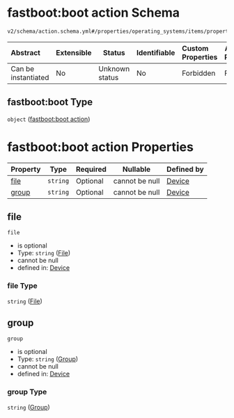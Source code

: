 # fastboot:boot action Schema

```txt
v2/schema/action.schema.yml#/properties/operating_systems/items/properties/steps/items/properties/actions/items/oneOf/10/properties/fastboot:boot
```




| Abstract            | Extensible | Status         | Identifiable | Custom Properties | Additional Properties | Access Restrictions | Defined In                                                           |
| :------------------ | ---------- | -------------- | ------------ | :---------------- | --------------------- | ------------------- | -------------------------------------------------------------------- |
| Can be instantiated | No         | Unknown status | No           | Forbidden         | Forbidden             | none                | [device.schema.json\*](../device.schema.json "open original schema") |

## fastboot:boot Type

`object` ([fastboot:boot action](device-properties-operating-systems-operating-system-properties-steps-step-properties-group-step-action-oneof-fastbootboot-action-properties-fastbootboot-action.md))

# fastboot:boot action Properties

| Property        | Type     | Required | Nullable       | Defined by                                                                                                                                                                                                                                                                                                                                                          |
| :-------------- | -------- | -------- | -------------- | :------------------------------------------------------------------------------------------------------------------------------------------------------------------------------------------------------------------------------------------------------------------------------------------------------------------------------------------------------------------ |
| [file](#file)   | `string` | Optional | cannot be null | [Device](device-properties-operating-systems-operating-system-properties-steps-step-properties-group-step-action-oneof-fastbootboot-action-properties-fastbootboot-action-properties-file.md "v2/schema/action.schema.yml#/properties/operating_systems/items/properties/steps/items/properties/actions/items/oneOf/10/properties/fastboot:boot/properties/file")   |
| [group](#group) | `string` | Optional | cannot be null | [Device](device-properties-operating-systems-operating-system-properties-steps-step-properties-group-step-action-oneof-fastbootboot-action-properties-fastbootboot-action-properties-group.md "v2/schema/action.schema.yml#/properties/operating_systems/items/properties/steps/items/properties/actions/items/oneOf/10/properties/fastboot:boot/properties/group") |

## file




`file`

-   is optional
-   Type: `string` ([File](device-properties-operating-systems-operating-system-properties-steps-step-properties-group-step-action-oneof-fastbootboot-action-properties-fastbootboot-action-properties-file.md))
-   cannot be null
-   defined in: [Device](device-properties-operating-systems-operating-system-properties-steps-step-properties-group-step-action-oneof-fastbootboot-action-properties-fastbootboot-action-properties-file.md "v2/schema/action.schema.yml#/properties/operating_systems/items/properties/steps/items/properties/actions/items/oneOf/10/properties/fastboot:boot/properties/file")

### file Type

`string` ([File](device-properties-operating-systems-operating-system-properties-steps-step-properties-group-step-action-oneof-fastbootboot-action-properties-fastbootboot-action-properties-file.md))

## group




`group`

-   is optional
-   Type: `string` ([Group](device-properties-operating-systems-operating-system-properties-steps-step-properties-group-step-action-oneof-fastbootboot-action-properties-fastbootboot-action-properties-group.md))
-   cannot be null
-   defined in: [Device](device-properties-operating-systems-operating-system-properties-steps-step-properties-group-step-action-oneof-fastbootboot-action-properties-fastbootboot-action-properties-group.md "v2/schema/action.schema.yml#/properties/operating_systems/items/properties/steps/items/properties/actions/items/oneOf/10/properties/fastboot:boot/properties/group")

### group Type

`string` ([Group](device-properties-operating-systems-operating-system-properties-steps-step-properties-group-step-action-oneof-fastbootboot-action-properties-fastbootboot-action-properties-group.md))
